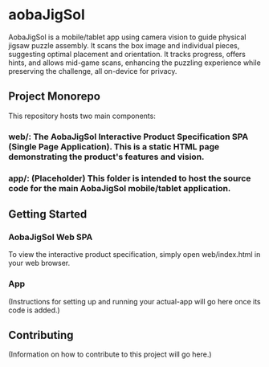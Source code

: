 # aobaJigSol
AobaJigSol is a mobile/tablet app using camera vision to guide physical jigsaw puzzle assembly. It scans the box image and individual pieces, suggesting optimal placement and orientation. It tracks progress, offers hints, and allows mid-game scans, enhancing the puzzling experience while preserving the challenge, all on-device for privacy.


## Project Monorepo
This repository hosts two main components:

### web/: The AobaJigSol Interactive Product Specification SPA (Single Page Application). This is a static HTML page demonstrating the product's features and vision.

### app/: (Placeholder) This folder is intended to host the source code for the main AobaJigSol mobile/tablet application.

## Getting Started

### AobaJigSol Web SPA
To view the interactive product specification, simply open web/index.html in your web browser.

### App
(Instructions for setting up and running your actual-app will go here once its code is added.)

## Contributing
(Information on how to contribute to this project will go here.)